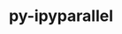 ---
title: "py-ipyparallel"
layout: cache
categories: [package, v0.18.0]
meta: {"versions": ["8.0.0"], "compilers": ["gcc@=7.5.0"], "oss": ["ubuntu18.04"], "platforms": ["linux"], "targets": ["x86_64"], "stacks": ["e4s", "root"], "num_specs": 1, "num_specs_by_stack": {"root": 1, "e4s": 1}}
spec_details: [{"hash": "tw7hvjzl6zznyslq375ablonzi6a7eqs", "compiler": "gcc@=7.5.0", "versions": ["8.0.0"], "os": "ubuntu18.04", "platform": "linux", "target": "x86_64", "variants": [], "stacks": ["root", "e4s"], "size": "-", "tarball": "https://binaries.spack.io/releases/v0.18.0/build_cache/linux-ubuntu18.04-x86_64/gcc-7.5.0/py-ipyparallel-8.0.0/linux-ubuntu18.04-x86_64-gcc-7.5.0-py-ipyparallel-8.0.0-tw7hvjzl6zznyslq375ablonzi6a7eqs.spack"}]
---